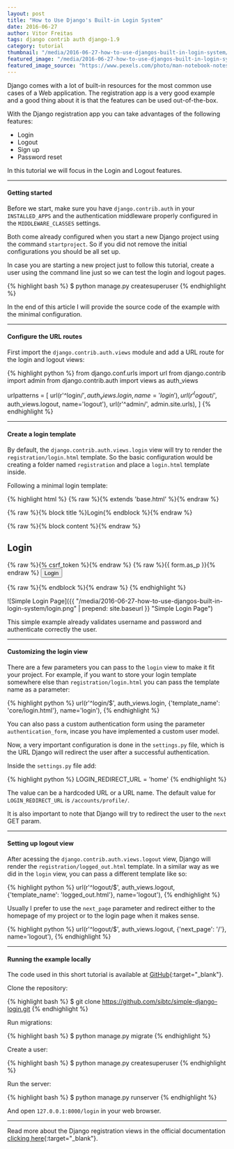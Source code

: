 ```yaml
---
layout: post
title: "How to Use Django's Built-in Login System"
date: 2016-06-27
author: Vitor Freitas
tags: django contrib auth django-1.9
category: tutorial
thumbnail: "/media/2016-06-27-how-to-use-djangos-built-in-login-system/featured-post-image.jpg"
featured_image: "/media/2016-06-27-how-to-use-djangos-built-in-login-system/featured-post-image.jpg"
featured_image_source: "https://www.pexels.com/photo/man-notebook-notes-macbook-7063/"
---
```


Django comes with a lot of built-in resources for the most common use cases of a Web application. The registration app
is a very good example and a good thing about it is that the features can be used out-of-the-box.

With the Django registration app you can take advantages of the following features:

* Login
* Logout
* Sign up
* Password reset

In this tutorial we will focus in the Login and Logout features.

***

#### Getting started

Before we start, make sure you have `django.contrib.auth` in your `INSTALLED_APPS` and the authentication middleware
properly configured in the `MIDDLEWARE_CLASSES` settings.

Both come already configured when you start a new Django project using the command `startproject`. So if you did not
remove the initial configurations you should be all set up.

In case you are starting a new project just to follow this tutorial, create a user using the command line just so we
can test the login and logout pages.

{% highlight bash %}
$ python manage.py createsuperuser
{% endhighlight %}

In the end of this article I will provide the source code of the example with the minimal configuration.

***

#### Configure the URL routes

First import the `django.contrib.auth.views` module and add a URL route for the login and logout views:

{% highlight python %}
from django.conf.urls import url
from django.contrib import admin
from django.contrib.auth import views as auth_views

urlpatterns = [
    url(r'^login/$', auth_views.login, name='login'),
    url(r'^logout/$', auth_views.logout, name='logout'),
    url(r'^admin/', admin.site.urls),
]
{% endhighlight %}

***

#### Create a login template

By default, the `django.contrib.auth.views.login` view will try to render the `registration/login.html` template. So
the basic configuration would be creating a folder named `registration` and place a `login.html` template inside.

Following a minimal login template:

{% highlight html %}
{% raw %}{% extends 'base.html' %}{% endraw %}

{% raw %}{% block title %}Login{% endblock %}{% endraw %}

{% raw %}{% block content %}{% endraw %}
  <h2>Login</h2>
  <form method="post">
    {% raw %}{% csrf_token %}{% endraw %}
    {% raw %}{{ form.as_p }}{% endraw %}
    <button type="submit">Login</button>
  </form>
{% raw %}{% endblock %}{% endraw %}
{% endhighlight %}

![Simple Login Page]({{ "/media/2016-06-27-how-to-use-djangos-built-in-login-system/login.png" | prepend: site.baseurl }} "Simple Login Page")

This simple example already validates username and password and authenticate correctly the user.

***

#### Customizing the login view

There are a few parameters you can pass to the `login` view to make it fit your project. For example, if you want to
store your login template somewhere else than `registration/login.html` you can pass the template name as a parameter:

{% highlight python %}
url(r'^login/$', auth_views.login, {'template_name': 'core/login.html'}, name='login'),
{% endhighlight %}

You can also pass a custom authentication form using the parameter `authentication_form`, incase you have implemented
a custom user model.

Now, a very important configuration is done in the `settings.py` file, which is the URL Django will redirect the user
after a successful authentication.

Inside the `settings.py` file add:

{% highlight python %}
LOGIN_REDIRECT_URL = 'home'
{% endhighlight %}

The value can be a hardcoded URL or a URL name. The default value for `LOGIN_REDIRECT_URL` is `/accounts/profile/`.

It is also important to note that Django will try to redirect the user to the `next` GET param.

***

#### Setting up logout view

After acessing the `django.contrib.auth.views.logout` view, Django will render the `registration/logged_out.html`
template. In a similar way as we did in the `login` view, you can pass a different template like so:

{% highlight python %}
url(r'^logout/$', auth_views.logout, {'template_name': 'logged_out.html'}, name='logout'),
{% endhighlight %}

Usually I prefer to use the `next_page` parameter and redirect either to the homepage of my project or to the login
page when it makes sense.

{% highlight python %}
url(r'^logout/$', auth_views.logout, {'next_page': '/'}, name='logout'),
{% endhighlight %}

***

#### Running the example locally

The code used in this short tutorial is available at [GitHub][git-repo]{:target="_blank"}.

Clone the repository:

{% highlight bash %}
$ git clone https://github.com/sibtc/simple-django-login.git
{% endhighlight %}

Run migrations:

{% highlight bash %}
$ python manage.py migrate
{% endhighlight %}

Create a user:

{% highlight bash %}
$ python manage.py createsuperuser
{% endhighlight %}

Run the server:

{% highlight bash %}
$ python manage.py runserver
{% endhighlight %}

And open `127.0.0.1:8000/login` in your web browser.

***

Read more about the Django registration views in the official documentation [clicking here][django-docs-auth]{:target="_blank"}.

[django-docs-auth]: https://docs.djangoproject.com/en/1.9/topics/auth/default/#module-django.contrib.auth.views
[git-repo]: https://github.com/sibtc/simple-django-login